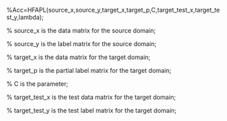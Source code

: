%Acc=HFAPL(source_x,source_y,target_x,target_p,C,target_test_x,target_test_y,lambda);

% source_x is the data matrix for the source domain;

% source_y is the label matrix for the source domain;

% target_x is the data matrix for the target domain;

% target_p is the partial label matrix for the target domain;

% C is the parameter;

% target_test_x is the test data matrix for the target domain;

% target_test_y is the test label matrix for the target domain;

